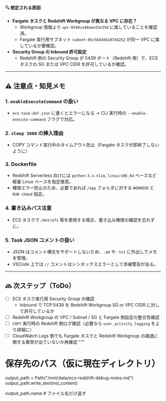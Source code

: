 
#### 🔍 想定される原因
- **Fargate タスクと Redshift Workgroup が異なる VPC に存在？**
  - Workgroup 情報より `vpc-0548ca48aee33e35d` に属していることを確認済。
  - Fargate 実行用サブネット `subnet-05c5b84561074d252` が同一 VPC に属しているか要確認。
- **Security Group の Inbound 許可設定**
  - Redshift 側の Security Group が 5439 ポート（Redshift 用）で、ECS タスクの SG または VPC CIDR を許可しているか確認。

---

## ⚠️ 注意点・知見メモ

### 1. `enableExecuteCommand` の扱い
- `ecs-task-def.json` に書くとエラーになる → CLI 実行時の `--enable-execute-command` フラグで対応。

### 2. `sleep 3600` の挿入理由
- COPY コマンド実行中のタイムアウト防止（Fargate タスクが即終了しないように）

### 3. Dockerfile
- Redshift Serverless 向けには `python:3.x-slim`, `linux/x86_64` ベースなど軽量 Linux ベースを指定推奨。
- 権限エラー防止のため、必要であれば `/app` フォルダに対する `WORKDIR` と `RUN chmod` 指定。

### 4. 書き込みパス注意
- ECS タスクで `/mnt/efs` 等を使用する場合、書き込み権限の確認を忘れずに。

### 5. Task JSON コメントの扱い
- JSON はコメント構文をサポートしないため、`.md` や `.txt` に外出しでメモを管理。
- VSCode 上では `//` コメントはシンタックスエラーとして赤線警告が出る。

---

## 🔜 次ステップ（ToDo）

- [ ] ECS タスク実行用 Security Group の確認
    - Inbound で TCP:5439 を Redshift Workgroup SG or VPC CIDR に対して許可しているか
- [ ] Redshift Workgroup の VPC / Subnet / SG と Fargate 側設定の整合性確認
- [ ] `COPY` 実行時の Redshift 側ログ確認（必要なら `user_activity_logging` をより詳細に）
- [ ] CloudWatch Logs 側でも Fargate タスクと Redshift Workgroup の疎通に関する異常が出ていないか再確認
"""

# 保存先のパス（仮に現在ディレクトリ）
output_path = Path("/mnt/data/ecs-redshift-debug-notes.md")
output_path.write_text(md_content)

output_path.name  # ファイル名だけ返す
